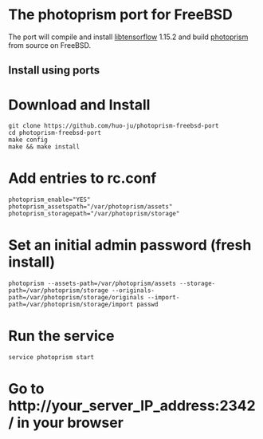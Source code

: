 # The photoprism port for FreeBSD 

The port will compile and install [libtensorflow](https://www.tensorflow.org/install/lang_c) 1.15.2 and build [photoprism](https://github.com/photoprism/photoprism) from source on FreeBSD.

## Install using ports

# Download and Install
```
git clone https://github.com/huo-ju/photoprism-freebsd-port
cd photoprism-freebsd-port
make config
make && make install
```


# Add entries to rc.conf

```
photoprism_enable="YES"
photoprism_assetspath="/var/photoprism/assets"
photoprism_storagepath="/var/photoprism/storage"
```

# Set an initial admin password (fresh install)

```
photoprism --assets-path=/var/photoprism/assets --storage-path=/var/photoprism/storage --originals-path=/var/photoprism/storage/originals --import-path=/var/photoprism/storage/import passwd
```

# Run the service

```
service photoprism start
```

# Go to http://your_server_IP_address:2342/ in your browser
